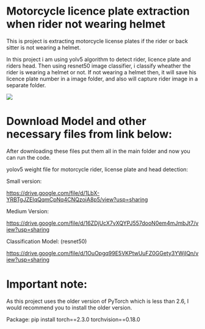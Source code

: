 # Motorcycle licence plate extraction when rider not wearing helmet 
This is project is extracting motorcycle license plates if the rider or back sitter is not wearing a helmet.

In this project i am using yolv5 algorithm to detect rider, licence plate and riders head. Then using resnet50 image classifier, i classify wheather the rider is wearing a helmet or not. If not wearing a helmet then, it will save his licence plate number in a image folder, and also will capture rider image in a separate folder.

<img
src="./bike_gif.gif"
/>



# Download Model and other necessary files from link below:
After downloading these files put them all in the main folder and now you can run the code.


yolov5 weight file for motorcycle rider, license plate and head detection: 

Small version:

https://drive.google.com/file/d/1LbX-YRBTgJZEIqQqmCpNq4CNQzoiA8p5/view?usp=sharing


Medium Version:

https://drive.google.com/file/d/16ZDjUcX7vXQYPJ557dooN0em4mJmbJt7/view?usp=sharing

Classification Model: (resnet50)

https://drive.google.com/file/d/1OuOpgq99E5VKPtwUuFZ0GGety3YWjIQn/view?usp=sharing



# Important note:

As this project uses the older version of PyTorch which is less than 2.6, I would recommend you to install the older version.

Package: pip install torch==2.3.0 torchvision==0.18.0


